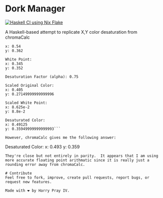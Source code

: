 # Dork Manager

[![Haskell CI using Nix Flake](https://github.com/cardanonix/pelotero-engine/actions/workflows/haskell.yml/badge.svg)](https://github.com/cardanonix/pelotero-engine/actions/workflows/haskell.yml)

A Haskell-based attempt to replicate X,Y color desaturation from chromaCalc



```Original Color:
x: 0.54
y: 0.362

White Point:
x: 0.345
y: 0.352

Desaturation Factor (alpha): 0.75

Scaled Original Color:
x: 0.405
y: 0.27149999999999996

Scaled White Point:
x: 8.625e-2
y: 8.8e-2

Desaturated Color:
x: 0.49125
y: 0.35949999999999993```

However, chromaCalc gives me the following answer:
```
Desaturated Color:
x: 0.493
y: 0.359
```
They're close but not entirely in parity.  It appears that I am using more accurate floating point arithmatic since it is really just a rounding error away from chromaCalc.

# Contribute
Feel free to fork, improve, create pull requests, report bugs, or request new features.

Made with ❤️ by Harry Pray IV.
